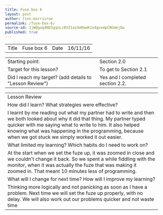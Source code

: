 ```yaml
---
title: Fuse box 6
layout: post
author: finn.morrisroe
permalink: /fuse-box-6/
source-id: 1jWQgag4NO3gqnLc0VZ1aiUeMaeK1o4gvxmpCNGmmjDw
published: true
---
```

<table>
  <tr>
    <td>Title</td>
    <td>Fuse box 6</td>
    <td>Date</td>
    <td>16/11/16</td>
  </tr>
</table>


<table>
  <tr>
    <td>Starting point:</td>
    <td>Section 2.0</td>
  </tr>
  <tr>
    <td>Target for this lesson?</td>
    <td>To get to Section 2.1</td>
  </tr>
  <tr>
    <td>Did I reach my target? 
(add details to "Lesson Review")</td>
    <td>Yes and I completed section 2.2.</td>
  </tr>
</table>


<table>
  <tr>
    <td>Lesson Review</td>
  </tr>
  <tr>
    <td>How did I learn? What strategies were effective? </td>
  </tr>
  <tr>
    <td>I learnt by me reading out what my partner had to write and then we both looked about why it did that thing. My partner typed quicker with me saying what to write to him. It also helped knowing what was happening in the programming, because when we got stuck we simply worked it out easier.</td>
  </tr>
  <tr>
    <td>What limited my learning? Which habits do I need to work on? </td>
  </tr>
  <tr>
    <td>At the start when we set the fuze up, it was zoomed in close and we couldn't change it back. So we spent a while fiddling with the monitor, when it was actually the fuze that was making it zoomed in. That meant 10 minutes less of programming. 
</td>
  </tr>
  <tr>
    <td>What will I change for next time? How will I improve my learning?</td>
  </tr>
  <tr>
    <td>Thinking more logically and not panicking as soon as I have a problem. Next time we will set the fuze up properly, with no delay. We will also work out our problems quicker and not waste time</td>
  </tr>
</table>


